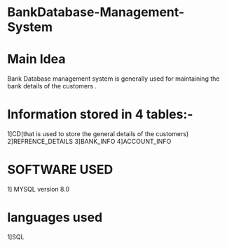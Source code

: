 # BankDatabase-Management-System
# Main Idea
Bank Database management system is generally used for maintaining the bank details of the customers .
# Information stored in 4 tables:-
1]CD(that is used to store the general details of the customers)
2]REFRENCE_DETAILS
3]BANK_INFO
4]ACCOUNT_INFO
# SOFTWARE USED
1] MYSQL version 8.0
# languages used
1]SQL




